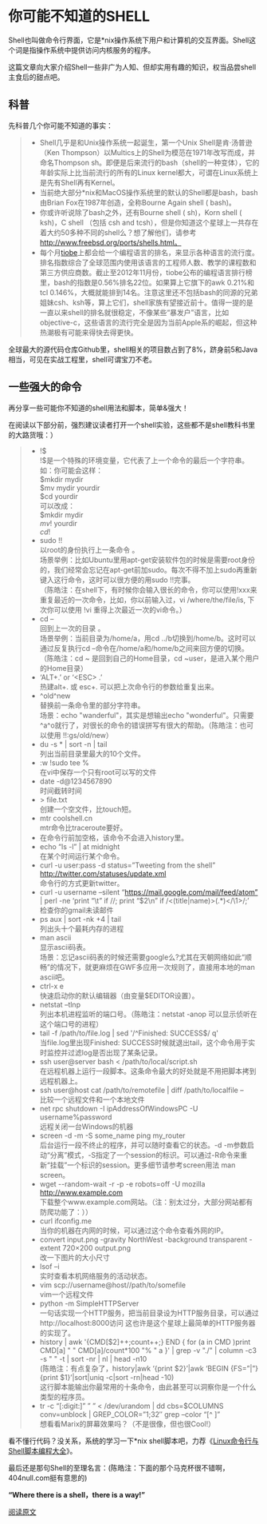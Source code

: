 你可能不知道的SHELL
==============

Shell也叫做命令行界面，它是*nix操作系统下用户和计算机的交互界面。Shell这个词是指操作系统中提供访问内核服务的程序。

这篇文章向大家介绍Shell一些非广为人知、但却实用有趣的知识，权当品尝shell主食后的甜点吧。

## 科普

先科普几个你可能不知道的事实：

> - Shell几乎是和Unix操作系统一起诞生，第一个Unix Shell是肯·汤普逊（Ken Thompson）以Multics上的Shell为模范在1971年改写而成，并命名Thompson sh。即便是后来流行的bash（shell的一种变体），它的年龄实际上比当前流行的所有的Linux kernel都大，可谓在Linux系统上是先有Shell再有Kernel。
> - 当前绝大部分*nix和MacOS操作系统里的默认的Shell都是bash，bash由Brian Fox在1987年创造，全称Bourne Again shell ( bash)。
> - 你或许听说除了bash之外，还有Bourne shell ( sh)，Korn shell ( ksh)，C shell （包括 csh and tcsh），但是你知道这个星球上一共存在着大约50多种不同的shell么？想了解他们，请参考 http://www.freebsd.org/ports/shells.html。
> - 每个月[tiobe](http://www.tiobe.com/index.php/content/paperinfo/tpci/index.html)上都会给一个编程语言的排名，来显示各种语言的流行度。排名指数综合了全球范围内使用该语言的工程师人数、教学的课程数和第三方供应商数。截止至2012年11月份，tiobe公布的编程语言排行榜里，bash的指数是0.56%排名22位。如果算上它旗下的awk 0.21%和tcl 0.146%，大概就能排到14名。注意这里还不包括bash的同源的兄弟姐妹csh、ksh等，算上它们，shell家族有望接近前十。值得一提的是一直以来shell的排名就很稳定，不像某些“暴发户”语言，比如objective-c，这些语言的流行完全是因为当前Apple系的崛起，但这种热潮极有可能来得快去得更快。


全球最大的源代码仓库Github里，shell相关的项目数占到了8%，跻身前5和Java相当，可见在实战工程里，shell可谓宝刀不老。


## 一些强大的命令

再分享一些可能你不知道的shell用法和脚本，简单&强大！

在阅读以下部分前，强烈建议读者打开一个shell实验，这些都不是shell教科书里的大路货哦：）

> - !$      
>   !$是一个特殊的环境变量，它代表了上一个命令的最后一个字符串。如：你可能会这样：     
>   $mkdir mydir     
>   $mv mydir yourdir    
>   $cd yourdir    
>   可以改成：    
>   $mkdir mydir     
>   $mv !$ yourdir    
>   $cd !$     
> - sudo !!        
>   以root的身份执行上一条命令 。      
>   场景举例：比如Ubuntu里用apt-get安装软件包的时候是需要root身份的，我们经常会忘记在apt-get前加sudo。每次不得不加上sudo再重新键入这行命令，这时可以很方便的用sudo !!完事。     
>   （陈皓注：在shell下，有时候你会输入很长的命令，你可以使用!xxx来重复最近的一次命令，比如，你以前输入过，vi /where/the/file/is, 下次你可以使用 !vi 重得上次最近一次的vi命令。）
> - cd –       
>   回到上一次的目录 。       
>   场景举例：当前目录为/home/a，用cd ../b切换到/home/b。这时可以通过反复执行cd –命令在/home/a和/home/b之间来回方便的切换。      
>   （陈皓注：cd ~ 是回到自己的Home目录，cd ~user，是进入某个用户的Home目录）
> - ‘ALT+.’ or ‘\<ESC\> .’     
>   热建alt+. 或 esc+. 可以把上次命令行的参数给重复出来。
> - ^old^new      
>   替换前一条命令里的部分字符串。         
>   场景：echo "wanderful"，其实是想输出echo "wonderful"。只需要^a^o就行了，对很长的命令的错误拼写有很大的帮助。（陈皓注：也可以使用 !!:gs/old/new）
> - du -s * | sort -n | tail      
>   列出当前目录里最大的10个文件。
> - :w !sudo tee %     
>   在vi中保存一个只有root可以写的文件
> - date -d@1234567890    
>   时间截转时间
> - \> file.txt     
>   创建一个空文件，比touch短。
> - mtr coolshell.cn      
>   mtr命令比traceroute要好。   
> - 在命令行前加空格，该命令不会进入history里。
> - echo “ls -l” | at midnight      
>   在某个时间运行某个命令。
> - curl -u user:pass -d status=”Tweeting from the shell” http://twitter.com/statuses/update.xml     
>   命令行的方式更新twitter。
> - curl -u username –silent “https://mail.google.com/mail/feed/atom” | perl -ne ‘print “\t” if /<name>/; print “$2\n” if /<(title|name)>(.*)<\/\1>/;’     
>   检查你的gmail未读邮件
> - ps aux | sort -nk +4 | tail     
>   列出头十个最耗内存的进程
> - man ascii    
>   显示ascii码表。        
>   场景：忘记ascii码表的时候还需要google么?尤其在天朝网络如此“顺畅”的情况下，就更麻烦在GWF多应用一次规则了，直接用本地的man ascii吧。
> - ctrl-x e     
>   快速启动你的默认编辑器（由变量$EDITOR设置）。
> - netstat –tlnp     
>   列出本机进程监听的端口号。（陈皓注：netstat -anop 可以显示侦听在这个端口号的进程）
> - tail -f /path/to/file.log | sed '/^Finished: SUCCESS$/ q'    
>   当file.log里出现Finished: SUCCESS时候就退出tail，这个命令用于实时监控并过滤log是否出现了某条记录。
> - ssh user@server bash < /path/to/local/script.sh     
>   在远程机器上运行一段脚本。这条命令最大的好处就是不用把脚本拷到远程机器上。
> - ssh user@host cat /path/to/remotefile | diff /path/to/localfile –     
>   比较一个远程文件和一个本地文件
> - net rpc shutdown -I ipAddressOfWindowsPC -U username%password     
>   远程关闭一台Windows的机器
> - screen -d -m -S some_name ping my_router     
>   后台运行一段不终止的程序，并可以随时查看它的状态。-d -m参数启动“分离”模式，-S指定了一个session的标识。可以通过-R命令来重新“挂载”一个标识的session。更多细节请参考screen用法 man screen。
> - wget --random-wait -r -p -e robots=off -U mozilla http://www.example.com    
>   下载整个www.example.com网站。（注：别太过分，大部分网站都有防爬功能了：））
> - curl ifconfig.me     
>   当你的机器在内网的时候，可以通过这个命令查看外网的IP。
> - convert input.png -gravity NorthWest -background transparent -extent 720×200  output.png     
>   改一下图片的大小尺寸
> - lsof –i     
>   实时查看本机网络服务的活动状态。
> - vim scp://username@host//path/to/somefile     
>   vim一个远程文件
> - python -m SimpleHTTPServer       
>   一句话实现一个HTTP服务，把当前目录设为HTTP服务目录，可以通过http://localhost:8000访问 这也许是这个星球上最简单的HTTP服务器的实现了。
> - history | awk '{CMD[$2]++;count++;} END { for (a in CMD )print CMD[a] " " CMD[a]/count*100 "% " a }' | grep -v "./" | column -c3 -s " " -t | sort -nr | nl | head -n10    
>   (陈皓注：有点复杂了，history|awk ‘{print $2}’|awk ‘BEGIN {FS=”|”} {print $1}’|sort|uniq -c|sort -rn|head -10)        
>   这行脚本能输出你最常用的十条命令，由此甚至可以洞察你是一个什么类型的程序员。     
> - tr -c “[:digit:]” ” ” < /dev/urandom | dd cbs=$COLUMNS conv=unblock | GREP_COLOR=”1;32″ grep –color “[^ ]”      
>   想看看Marix的屏幕效果吗？（不是很像，但也很Cool!）

看不懂行代码？没关系，系统的学习一下*nix shell脚本吧，力荐《[Linux命令行与Shell脚本编程大全](http://www.ituring.com.cn/book/980)》。

最后还是那句Shell的至理名言：(陈皓注：下面的那个马克杯很不错啊，404null.com挺有意思的)

__“Where there is a shell，there is a way!”__

[阅读原文](http://coolshell.cn/articles/8619.html)
